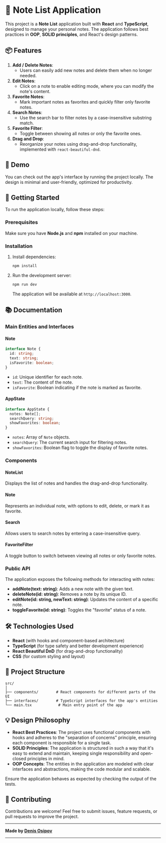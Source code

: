 # 📝 Note List Application

This project is a **Note List** application built with **React** and **TypeScript**, designed to manage your personal notes. The application follows best practices in **OOP**, **SOLID principles**, and React's design patterns.

## 📦 Features

1. **Add / Delete Notes**:
   - Users can easily add new notes and delete them when no longer needed.
2. **Edit Notes**:
   - Click on a note to enable editing mode, where you can modify the note's content.
3. **Favorite Notes**:
   - Mark important notes as favorites and quickly filter only favorite notes.
4. **Search Notes**:
   - Use the search bar to filter notes by a case-insensitive substring match.
5. **Favorite Filter**:
   - Toggle between showing all notes or only the favorite ones.
6. **Drag and Drop**:
   - Reorganize your notes using drag-and-drop functionality, implemented with `react-beautiful-dnd`.

## 🎨 Demo

You can check out the app's interface by running the project locally. The design is minimal and user-friendly, optimized for productivity.

## 🚀 Getting Started

To run the application locally, follow these steps:

### Prerequisites

Make sure you have **Node.js** and **npm** installed on your machine.

### Installation

1. Install dependencies:

   ```bash
   npm install
   ```

2. Run the development server:

   ```bash
   npm run dev
   ```

   The application will be available at `http://localhost:3000`.

## 📚 Documentation

### Main Entities and Interfaces

#### Note

```ts
interface Note {
  id: string;
  text: string;
  isFavorite: boolean;
}
```

- `id`: Unique identifier for each note.
- `text`: The content of the note.
- `isFavorite`: Boolean indicating if the note is marked as favorite.

#### AppState

```ts
interface AppState {
  notes: Note[];
  searchQuery: string;
  showFavorites: boolean;
}
```

- `notes`: Array of `Note` objects.
- `searchQuery`: The current search input for filtering notes.
- `showFavorites`: Boolean flag to toggle the display of favorite notes.

### Components

#### NoteList

Displays the list of notes and handles the drag-and-drop functionality.

#### Note

Represents an individual note, with options to edit, delete, or mark it as favorite.

#### Search

Allows users to search notes by entering a case-insensitive query.

#### FavoriteFilter

A toggle button to switch between viewing all notes or only favorite notes.

### Public API

The application exposes the following methods for interacting with notes:

- **addNote(text: string)**: Adds a new note with the given text.
- **deleteNote(id: string)**: Removes a note by its unique ID.
- **editNote(id: string, newText: string)**: Updates the content of a specific note.
- **toggleFavorite(id: string)**: Toggles the "favorite" status of a note.

## 🛠 Technologies Used

- **React** (with hooks and component-based architecture)
- **TypeScript** (for type safety and better development experience)
- **React Beautiful DnD** (for drag-and-drop functionality)
- **CSS** (for custom styling and layout)

## 📂 Project Structure

```
src/
│
├── components/        # React components for different parts of the UI
├── interfaces/        # TypeScript interfaces for the app's entities
└── main.tsx            # Main entry point of the app
```

## 💡 Design Philosophy

- **React Best Practices**: The project uses functional components with hooks and adheres to the "separation of concerns" principle, ensuring each component is responsible for a single task.
- **SOLID Principles**: The application is structured in such a way that it's easy to extend and maintain, keeping single responsibility and open-closed principles in mind.
- **OOP Concepts**: The entities in the application are modeled with clear interfaces and abstractions, making the code modular and scalable.

Ensure the application behaves as expected by checking the output of the tests.

## 🙌 Contributing

Contributions are welcome! Feel free to submit issues, feature requests, or pull requests to improve the project.

---

**Made by [Denis Osipov](https://t.me/ddennios)**

---
